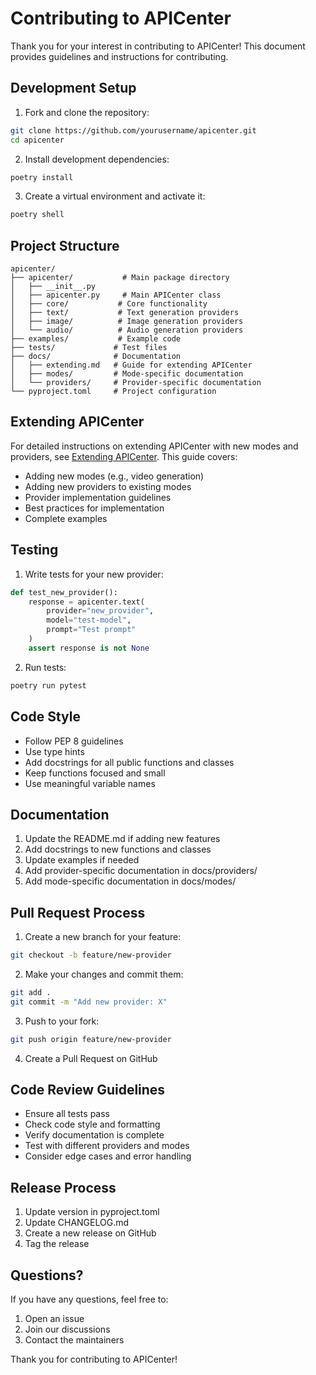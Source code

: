 # Contributing to APICenter

Thank you for your interest in contributing to APICenter! This document provides guidelines and instructions for contributing.

## Development Setup

1. Fork and clone the repository:
```bash
git clone https://github.com/yourusername/apicenter.git
cd apicenter
```

2. Install development dependencies:
```bash
poetry install
```

3. Create a virtual environment and activate it:
```bash
poetry shell
```

## Project Structure

```
apicenter/
├── apicenter/           # Main package directory
│   ├── __init__.py
│   ├── apicenter.py     # Main APICenter class
│   ├── core/           # Core functionality
│   ├── text/           # Text generation providers
│   ├── image/          # Image generation providers
│   └── audio/          # Audio generation providers
├── examples/           # Example code
├── tests/             # Test files
├── docs/              # Documentation
│   ├── extending.md   # Guide for extending APICenter
│   ├── modes/         # Mode-specific documentation
│   └── providers/     # Provider-specific documentation
└── pyproject.toml     # Project configuration
```

## Extending APICenter

For detailed instructions on extending APICenter with new modes and providers, see [Extending APICenter](docs/extending.md). This guide covers:

- Adding new modes (e.g., video generation)
- Adding new providers to existing modes
- Provider implementation guidelines
- Best practices for implementation
- Complete examples

## Testing

1. Write tests for your new provider:
```python
def test_new_provider():
    response = apicenter.text(
        provider="new_provider",
        model="test-model",
        prompt="Test prompt"
    )
    assert response is not None
```

2. Run tests:
```bash
poetry run pytest
```

## Code Style

- Follow PEP 8 guidelines
- Use type hints
- Add docstrings for all public functions and classes
- Keep functions focused and small
- Use meaningful variable names

## Documentation

1. Update the README.md if adding new features
2. Add docstrings to new functions and classes
3. Update examples if needed
4. Add provider-specific documentation in docs/providers/
5. Add mode-specific documentation in docs/modes/

## Pull Request Process

1. Create a new branch for your feature:
```bash
git checkout -b feature/new-provider
```

2. Make your changes and commit them:
```bash
git add .
git commit -m "Add new provider: X"
```

3. Push to your fork:
```bash
git push origin feature/new-provider
```

4. Create a Pull Request on GitHub

## Code Review Guidelines

- Ensure all tests pass
- Check code style and formatting
- Verify documentation is complete
- Test with different providers and modes
- Consider edge cases and error handling

## Release Process

1. Update version in pyproject.toml
2. Update CHANGELOG.md
3. Create a new release on GitHub
4. Tag the release

## Questions?

If you have any questions, feel free to:
1. Open an issue
2. Join our discussions
3. Contact the maintainers

Thank you for contributing to APICenter! 